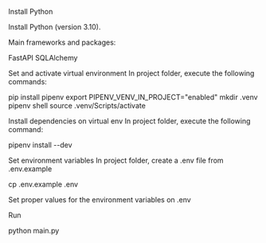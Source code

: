 Install Python

Install Python (version 3.10).

Main frameworks and packages:

FastAPI
SQLAlchemy


Set and activate virtual environment
In project folder, execute the following commands:

pip install pipenv
export PIPENV_VENV_IN_PROJECT="enabled"
mkdir .venv
pipenv shell
source .venv/Scripts/activate



Install dependencies on virtual env
In project folder, execute the following command:

pipenv install --dev



Set environment variables
In project folder, create a .env file from .env.example

cp .env.example .env


Set proper values for the environment variables on .env

Run

python main.py
